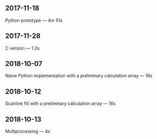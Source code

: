 ## 2017-11-18

Python prototype — 4m 51s

## 2017-11-28

C version — 1.2s

## 2018-10-07

Naive Python implementation with a preliminary calculation array — 18s

## 2018-10-12

Scanline fill with a preliminary calculation array — 16s

## 2018-10-13

Multiprocessing — 4s
